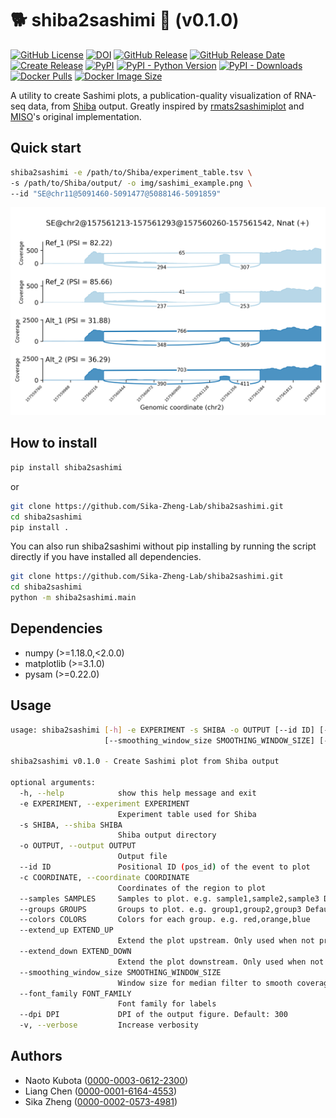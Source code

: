 # 🐕 shiba2sashimi 🍣 (v0.1.0)

[![GitHub License](https://img.shields.io/github/license/Sika-Zheng-Lab/shiba2sashimi)](https://github.com/Sika-Zheng-Lab/shiba2sashimi/blob/main/LICENSE)
[![DOI](https://zenodo.org/badge/947608002.svg)](https://doi.org/10.5281/zenodo.15042265)
[![GitHub Release](https://img.shields.io/github/v/release/Sika-Zheng-Lab/shiba2sashimi?style=flat)](https://github.com/Sika-Zheng-Lab/shiba2sashimi/releases)
[![GitHub Release Date](https://img.shields.io/github/release-date/Sika-Zheng-Lab/shiba2sashimi)](https://github.com/Sika-Zheng-Lab/shiba2sashimi/releases)
[![Create Release](https://github.com/Sika-Zheng-Lab/shiba2sashimi/actions/workflows/release.yaml/badge.svg)](https://github.com/Sika-Zheng-Lab/shiba2sashimi/actions/workflows/release.yaml)
[![PyPI](https://img.shields.io/pypi/v/shiba2sashimi)](https://pypi.org/project/shiba2sashimi/)
[![PyPI - Python Version](https://img.shields.io/pypi/pyversions/shiba2sashimi)](https://pypi.org/project/shiba2sashimi/)
[![PyPI - Downloads](https://img.shields.io/pypi/dm/shiba2sashimi)](https://pypi.org/project/shiba2sashimi/)
[![Docker Pulls](https://img.shields.io/docker/pulls/naotokubota/shiba2sashimi)](https://hub.docker.com/r/naotokubota/shiba2sashimi)
[![Docker Image Size](https://img.shields.io/docker/image-size/naotokubota/shiba2sashimi)](https://hub.docker.com/r/naotokubota/shiba2sashimi)

A utility to create Sashimi plots, a publication-quality visualization of RNA-seq data, from [Shiba](https://github.com/Sika-Zheng-Lab/Shiba) output. Greatly inspired by [rmats2sashimiplot](https://github.com/Xinglab/rmats2sashimiplot) and [MISO](https://miso.readthedocs.io/en/fastmiso/sashimi.html)'s original implementation.

## Quick start

```bash
shiba2sashimi -e /path/to/Shiba/experiment_table.tsv \
-s /path/to/Shiba/output/ -o img/sashimi_example.png \
--id "SE@chr11@5091460-5091477@5088146-5091859"
```

![Sashimi plot example](img/sashimi_example.png)

## How to install

```bash
pip install shiba2sashimi
```

or

```bash
git clone https://github.com/Sika-Zheng-Lab/shiba2sashimi.git
cd shiba2sashimi
pip install .
```

You can also run shiba2sashimi without pip installing by running the script directly if you have installed all dependencies.

```bash
git clone https://github.com/Sika-Zheng-Lab/shiba2sashimi.git
cd shiba2sashimi
python -m shiba2sashimi.main
```

## Dependencies

- numpy (>=1.18.0,<2.0.0)
- matplotlib (>=3.1.0)
- pysam (>=0.22.0)

## Usage

```bash
usage: shiba2sashimi [-h] -e EXPERIMENT -s SHIBA -o OUTPUT [--id ID] [-c COORDINATE] [--samples SAMPLES] [--groups GROUPS] [--colors COLORS] [--extend_up EXTEND_UP] [--extend_down EXTEND_DOWN]
                     [--smoothing_window_size SMOOTHING_WINDOW_SIZE] [--font_family FONT_FAMILY] [--dpi DPI] [-v]

shiba2sashimi v0.1.0 - Create Sashimi plot from Shiba output

optional arguments:
  -h, --help            show this help message and exit
  -e EXPERIMENT, --experiment EXPERIMENT
                        Experiment table used for Shiba
  -s SHIBA, --shiba SHIBA
                        Shiba output directory
  -o OUTPUT, --output OUTPUT
                        Output file
  --id ID               Positional ID (pos_id) of the event to plot
  -c COORDINATE, --coordinate COORDINATE
                        Coordinates of the region to plot
  --samples SAMPLES     Samples to plot. e.g. sample1,sample2,sample3 Default: all samples in the experiment table
  --groups GROUPS       Groups to plot. e.g. group1,group2,group3 Default: all groups in the experiment table. Overrides --samples
  --colors COLORS       Colors for each group. e.g. red,orange,blue
  --extend_up EXTEND_UP
                        Extend the plot upstream. Only used when not providing coordinates. Default: 500
  --extend_down EXTEND_DOWN
                        Extend the plot downstream. Only used when not providing coordinates. Default: 500
  --smoothing_window_size SMOOTHING_WINDOW_SIZE
                        Window size for median filter to smooth coverage plot. Greater value gives smoother plot. Default: 21
  --font_family FONT_FAMILY
                        Font family for labels
  --dpi DPI             DPI of the output figure. Default: 300
  -v, --verbose         Increase verbosity
```

## Authors

- Naoto Kubota ([0000-0003-0612-2300](https://orcid.org/0000-0003-0612-2300))
- Liang Chen ([0000-0001-6164-4553](https://orcid.org/0000-0001-6164-4553))
- Sika Zheng ([0000-0002-0573-4981](https://orcid.org/0000-0002-0573-4981))

